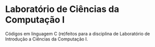# Laboratório de Ciências da Computação I
Códigos em linguagem C (re)feitos para a disciplina de Laboratório de Introdução a Ciências da Computação I.
